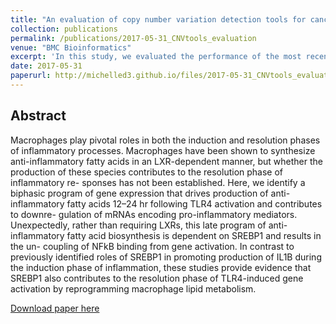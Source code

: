 ```yaml
---
title: "An evaluation of copy number variation detection tools for cancer using whole exome sequencing data"
collection: publications
permalink: /publications/2017-05-31_CNVtools_evaluation
venue: "BMC Bioinformatics"
excerpt: 'In this study, we evaluated the performance of the most recent and commonly used CNV detection tools for WES data in cancer to address their limitations and provide guidelines for developing new ones. We focused on the tools that have been designed or have the ability to detect cancer somatic aberrations.'
date: 2017-05-31
paperurl: http://michelled3.github.io/files/2017-05-31_CNVtools_evaluation.pdf
---
```


## Abstract
Macrophages play pivotal roles in both the induction and resolution phases of inflammatory processes. Macrophages have been shown to synthesize anti-inflammatory fatty acids in an LXR-dependent manner, but whether the production of these species contributes to the resolution phase of inflammatory re- sponses has not been established. Here, we identify a biphasic program of gene expression that drives production of anti-inflammatory fatty acids 12–24 hr following TLR4 activation and contributes to downre- gulation of mRNAs encoding pro-inflammatory mediators. Unexpectedly, rather than requiring LXRs, this late program of anti-inflammatory fatty acid biosynthesis is dependent on SREBP1 and results in the un- coupling of NFkB binding from gene activation. In contrast to previously identified roles of SREBP1 in promoting production of IL1B during the induction phase of inflammation, these studies provide evidence that SREBP1 also contributes to the resolution phase of TLR4-induced gene activation by reprogramming macrophage lipid metabolism.

[Download paper here](http://michelled3.github.io/files/2017-05-31_CNVtools_evaluation.pdf)
